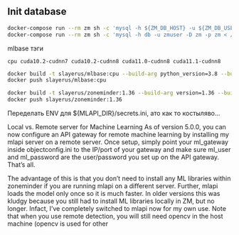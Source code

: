 ## Init database

```bash
docker-compose run --rm zm sh -c 'mysql -h ${ZM_DB_HOST} -u ${ZM_DB_USER} -p${ZM_DB_PASS} < /usr/share/zoneminder/db/zm_create.sql'
docker-compose run --rm zm sh -c 'mysql -h db -u zmuser -D zm -p zm < /usr/share/zoneminder/db/zm_create.sql'
```

mlbase тэги
```
cpu cuda10.2-cudnn7 cuda10.2-cudnn8 cuda11.0-cudnn8 cuda11.1-cudnn8
```

```bash
docker build -t slayerus/mlbase:cpu --build-arg python_version=3.8 --build-arg opencv_version=4.5.2 --build-arg dlib_version=v19.22 ./mlbase/dist/cpu/.
docker push slayerus/mlbase:cpu

docker build -t slayerus/zoneminder:1.36 --build-arg version=1.36 --build-arg ffmpeg_version=4.4-ubuntu1804 ./zoneminder/.
docker push slayerus/zoneminder:1.36
```

Переделать ENV для ${MLAPI_DIR}/secrets.ini, ато как то костыляво...

Local vs. Remote server for Machine Learning
As of version 5.0.0, you can now configure an API gateway for remote machine learning by installing my mlapi server on a remote server. Once setup, simply point your ml_gateway inside objectconfig.ini to the IP/port of your gateway and make sure ml_user and ml_password are the user/password you set up on the API gateway. That’s all.

The advantage of this is that you don’t need to install any ML libraries within zoneminder if you are running mlapi on a different server. Further, mlapi loads the model only once so it is much faster. In older versions this was kludgy because you still had to install ML libraries locally in ZM, but no longer. Infact, I’ve completely switched to mlapi now for my own use. Note that when you use remote detection, you will still need opencv in the host machine (opencv is used for other